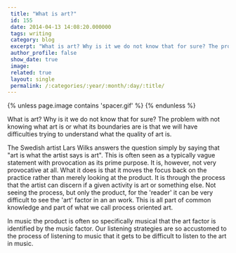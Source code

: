 ```yaml
---
 title: "What is art?"
 id: 155
 date: 2014-04-13 14:08:20.000000
 tags: writing
 category: blog
 excerpt: "What is art? Why is it we do not know that for sure? The problem with not knowing what art is or what its boundaries are is that we will have difficulties trying to understand what the quality of art ..."
 author_profile: false
 show_date: true
 image: 
 related: true
 layout: single
 permalink: /:categories/:year/:month/:day/:title/
---
```

{% unless page.image contains 'spacer.gif' %}
{% endunless %}

What is art? Why is it we do not know that for sure? The problem with not knowing what art is or what its boundaries are is that we will have difficulties trying to understand what the quality of art is.

The Swedish artist Lars Wilks answers the question simply by saying that "art is what the artist says is art". This is often seen as a typically vague statement with provocation as its prime purpose. It is, however, not very provocative at all. What it does is that it moves the focus back on the practice rather than merely looking at the product. It is through the process that the artist can discern if a given activity is art or something else. Not seeing the process, but only the product, for the 'reader' it can be very difficult to see the 'art' factor in an an work. This is all part of common knowledge and part of what we call process oriented art. 

In music the product is often so specifically musical that the art factor is identified by the music factor. Our listening strategies are so accustomed to the process of listening to music that it gets to be difficult to listen to the art in music. 
